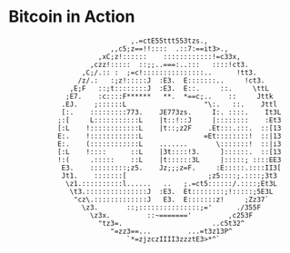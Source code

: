 # Bitcoin in Action

				                  ,.=ctE55ttt553tzs.,
				             ,,c5;z==!!::::  .::7:==it3>.,
				          ,xC;z!::::::    ::::::::::::!=c33x,
				        ,czz!:::::  ::;;..===:..:::   ::::!ct3.
				      ,C;/.:: :  ;=c!:::::::::::::::..      !tt3.
				     /z/.:   :;z!:::::J  :E3.  E:::::::..     !ct3.
				   ,E;F   ::;t::::::::J  :E3.  E::.     ::.     \ttL
				  ;E7.    :c::::F******   **.  *==c;..    ::     Jttk
				 .EJ.    ;::::::L                   "\:.   ::.    Jttl
				 [:.    :::::::::773.    JE773zs.     I:. ::::.    It3L
				;:[     L:::::::::::L    |t::!::J     |::::::::    :Et3
				[:L    !::::::::::::L    |t::;z2F    .Et:::.:::.  ::[13  
				E:.    !::::::::::::L               =Et::::::::!  ::|13    
				E:.    (::::::::::::L    .......       \:::::::!  ::|i3    
				[:L    !::::      ::L    |3t::::!3.     ]::::::.  ::[13    
				!:(     .:::::    ::L    |t::::::3L     |:::::; ::::EE3    
				 E3.    :::::::::;z5.    Jz;;;z=F.     :E:::::.::::II3[
				 Jt1.    :::::::[                    ;z5::::;.::::;3t3
				  \z1.::::::::::l......   ..   ;.=ct5::::::/.::::;Et3L
				   \t3.:::::::::::::::J  :E3.  Et::::::::;!:::::;5E3L
				    "cz\.:::::::::::::J   E3.  E:::::::z!     ;Zz37`
				      \z3.       ::;:::::::::::::::;='      ./355F
				        \z3x.         ::~======='         ,c253F
				          "tz3=.                      ..c5t32^
				             "=zz3==...         ...=t3z13P^
				                 `*=zjzczIIII3zzztE3>*^`
